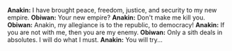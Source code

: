 **Anakin:** I have brought peace, freedom, justice, and security to my new empire.
**Obiwan:** Your new empire? 
**Anakin:** Don't make me kill you.
**Obiwan:** Anakin, my allegiance is to the republic, to democracy!
**Anakin:** If you are not with me, then you are my enemy.
**Obiwan:** Only a sith deals in absolutes. I will do what I must.
**Anakin:** You will try...
